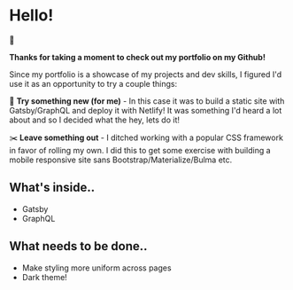 <h1>Hello!</h1> 👋

<strong>Thanks for taking a moment to check out my portfolio on my Github!</strong>

Since my portfolio is a showcase of my projects and dev skills, I figured I'd use it as an opportunity to try a couple things:

🚀 <strong>Try something new (for me)</strong> - In this case it was to build a static site with Gatsby/GraphQL and deploy it with Netlify! It was something I'd heard a lot about and so I decided what the hey, lets do it!

✂️ <strong>Leave something out</strong> - I ditched working with a popular CSS framework in favor of rolling my own. I did this to get some exercise with building a mobile responsive site sans Bootstrap/Materialize/Bulma etc.

<h2>What's inside..</h2>

<ul>
  <li>Gatsby</li>
  <li>GraphQL</li>
</ul>

<h2>What needs to be done..</h2>

<ul>
  <li>Make styling more uniform across pages</li>
  <li>Dark theme!</li>
</ul>

